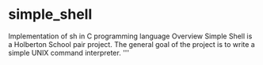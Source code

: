 # simple_shell
Implementation of sh in C programming language
Overview
Simple Shell is a Holberton School pair project. The general goal of the project is to write a simple UNIX command interpreter.
'''
